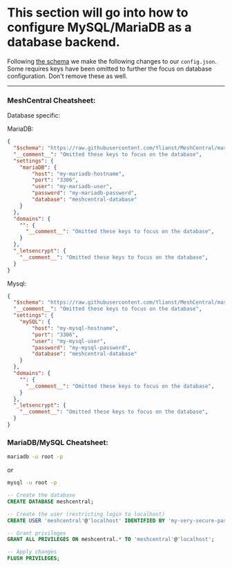 # This section will go into how to configure MySQL/MariaDB as a database backend.

Following [the schema](https://github.com/Ylianst/MeshCentral/blob/master/meshcentral-config-schema.json) we make the following changes to our `config.json`.<br>
Some requires keys have been omitted to further the focus on database configuration. Don't remove these as well.

---

### MeshCentral Cheatsheet:

Database specific:

MariaDB:
```json
{
  "$schema": "https://raw.githubusercontent.com/Ylianst/MeshCentral/master/meshcentral-config-schema.json",
  "__comment__": "Omitted these keys to focus on the database",
  "settings": {
    "mariaDB": {
        "host": "my-mariadb-hostname",
        "port": "3306",
        "user": "my-mariadb-user",
        "password": "my-mariadb-password",
        "database": "meshcentral-database"
    }
  },
  "domains": {
    "": {
      "__comment__": "Omitted these keys to focus on the database",
    }
  },
  "_letsencrypt": {
    "__comment__": "Omitted these keys to focus on the database",
  }
}
```

Mysql:
```json
{
  "$schema": "https://raw.githubusercontent.com/Ylianst/MeshCentral/master/meshcentral-config-schema.json",
  "__comment__": "Omitted these keys to focus on the database",
  "settings": {
    "mySQL": {
        "host": "my-mysql-hostname",
        "port": "3306",
        "user": "my-mysql-user",
        "password": "my-mysql-password",
        "database": "meshcentral-database"
    }
  },
  "domains": {
    "": {
      "__comment__": "Omitted these keys to focus on the database",
    }
  },
  "_letsencrypt": {
    "__comment__": "Omitted these keys to focus on the database",
  }
}
```

### MariaDB/MySQL Cheatsheet:

```bash
mariadb -u root -p
```
or
```bash
mysql -u root -p
```

```sql
-- Create the database
CREATE DATABASE meshcentral;

-- Create the user (restricting login to localhost)
CREATE USER 'meshcentral'@'localhost' IDENTIFIED BY 'my-very-secure-password';

-- Grant privileges
GRANT ALL PRIVILEGES ON meshcentral.* TO 'meshcentral'@'localhost';

-- Apply changes
FLUSH PRIVILEGES;
```
